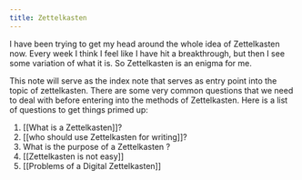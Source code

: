```yaml
---
title: Zettelkasten
---
```

I have been trying to get my head around the whole idea of Zettelkasten now. Every week I think I feel like I have hit a breakthrough, but then I see some variation of what it is. So Zettelkasten is an enigma for me.

This note will serve as the index note that serves as entry point into the topic of zettelkasten.
There are some very common questions that we need to deal with before entering into the methods of Zettelkasten. 
Here is a list of questions to get things primed up:
1. [[What is a Zettelkasten]]?
2. [[who should use Zettelkasten for writing]]?
3. What is the purpose of a Zettelkasten ?
4. [[Zettelkasten is not easy]]
5. [[Problems of a Digital Zettelkasten]]